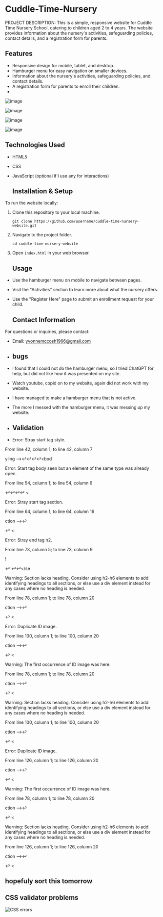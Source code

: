 # Cuddle-Time-Nursery
PROJECT DESCRIPTION: This is a simple, responsive website for Cuddle Time Nursery School, catering to children aged 2 to 4 years. The website provides information about the nursery's activities, safeguarding policies, contact details, and a registration form for parents.


## Features
- Responsive design for mobile, tablet, and desktop.
- Hamburger menu for easy navigation on smaller devices.
- Information about the nursery's activities, safeguarding policies, and contact details.
- A registration form for parents to enroll their children.
- 
  
![image](https://github.com/user-attachments/assets/763fc8e5-7526-43c5-9079-d8bdc2b95625)

![image](https://github.com/user-attachments/assets/8a0e0152-799f-4b71-943c-fa1d7775c5ea)

![image](https://github.com/user-attachments/assets/0cc7e3cd-6af7-418e-a70f-86f750c8dc56)

![image](https://github.com/user-attachments/assets/c8aabb5d-a0ea-4319-b730-27de54262f22)

## Technologies Used


- HTML5
- CSS
- JavaScript (optional if I use any for interactions)

  ## Installation & Setup

To run the website locally:

1. Clone this repository to your local machine.

   ```
   git clone https://github.com/username/cuddle-time-nursery-website.git
   ```

2. Navigate to the project folder.

   ```
   cd cuddle-time-nursery-website
   ```

3. Open `index.html` in your web browser.

   ## Usage

- Use the hamburger menu on mobile to navigate between pages.
- Visit the "Activities" section to learn more about what the nursery offers.
- Use the "Register Here" page to submit an enrollment request for your child.

  ## Contact Information

For questions or inquiries, please contact:

- Email: yvonnemccosh1966@gmail.com

- ## bugs
- I found that I could not do the hamburger menu, so I tried ChatGPT for help, but did not like how it was presented on my site.
- Watch youtube, copid on to my website, again did not work with my website.
- I have managed to make a hamburger menu that is not active.
- The more I messed with the hamburger menu, it was messing up my website.

- ## Validation
- Error: Stray start tag style.

From line 42, column 1; to line 42, column 7

yling -->↩<style>↩    b

Error: Element style not allowed as child of element body in this context. (Suppressing further errors from this subtree.)

From line 42, column 1; to line 42, column 7

yling -->↩<style>↩    b

Contexts in which element style may be used:
Where metadata content is expected.
In a noscript element that is a child of a head element.
Content model for element body:
Flow content.
Error: Stray end tag head.

From line 52, column 1; to line 52, column 7

↩</style>↩</head>↩↩<bod

Error: Start tag body seen but an element of the same type was already open.

From line 54, column 1; to line 54, column 6

↩</head>↩↩<body>↩    <

Error: Stray start tag section.

From line 64, column 1; to line 64, column 19

ction -->↩<section id="home">↩    <

Error: Stray end tag h2.

From line 73, column 5; to line 73, column 9

!</p>↩    </h2>↩↩</se

Warning: Section lacks heading. Consider using h2-h6 elements to add identifying headings to all sections, or else use a div element instead for any cases where no heading is needed.

From line 78, column 1; to line 78, column 20

ction -->↩<section id="image">↩    <

Error: Duplicate ID image.

From line 100, column 1; to line 100, column 20

ction -->↩<section id="image">↩    <

Warning: The first occurrence of ID image was here.

From line 78, column 1; to line 78, column 20

ction -->↩<section id="image">↩    <

Warning: Section lacks heading. Consider using h2-h6 elements to add identifying headings to all sections, or else use a div element instead for any cases where no heading is needed.

From line 100, column 1; to line 100, column 20

ction -->↩<section id="image">↩    <

Error: Duplicate ID image.

From line 126, column 1; to line 126, column 20

ction -->↩<section id="image">↩    <

Warning: The first occurrence of ID image was here.

From line 78, column 1; to line 78, column 20

ction -->↩<section id="image">↩    <

Warning: Section lacks heading. Consider using h2-h6 elements to add identifying headings to all sections, or else use a div element instead for any cases where no heading is needed.

From line 126, column 1; to line 126, column 20

ction -->↩<section id="image">↩    <

## hopefuly sort this tomorrow



## CSS validator problems

![CSS errors](https://github.com/user-attachments/assets/ec9a13a4-c5a3-4b1e-ae07-6a776ee9d1e0)








